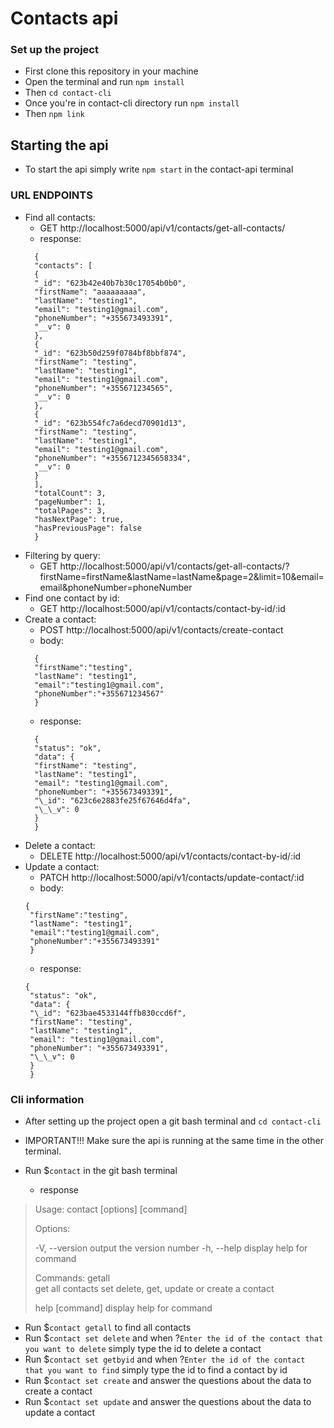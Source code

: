 # Contacts api

### Set up the project

- First clone this repository in your machine
- Open the terminal and run ```npm install```
- Then ```cd contact-cli```
- Once you're in contact-cli directory run ```npm install```
- Then ```npm link```

## Starting the api

- To start the api simply write ```npm start``` in the contact-api terminal

### URL ENDPOINTS

- Find all contacts:
  - GET http://localhost:5000/api/v1/contacts/get-all-contacts/
  - response:
  ```
    {
    "contacts": [
    {
    "_id": "623b42e40b7b30c17054b0b0",
    "firstName": "aaaaaaaaa",
    "lastName": "testing1",
    "email": "testing1@gmail.com",
    "phoneNumber": "+355673493391",
    "__v": 0
    },
    {
    "_id": "623b50d259f0784bf8bbf874",
    "firstName": "testing",
    "lastName": "testing1",
    "email": "testing1@gmail.com",
    "phoneNumber": "+355671234565",
    "__v": 0
    },
    {
    "_id": "623b554fc7a6decd70901d13",
    "firstName": "testing",
    "lastName": "testing1",
    "email": "testing1@gmail.com",
    "phoneNumber": "+3556712345658334",
    "__v": 0
    }
    ],
    "totalCount": 3,
    "pageNumber": 1,
    "totalPages": 3,
    "hasNextPage": true,
    "hasPreviousPage": false
    }
  ```
- Filtering by query:
  - GET http://localhost:5000/api/v1/contacts/get-all-contacts/?firstName=firstName&lastName=lastName&page=2&limit=10&email=email&phoneNumber=phoneNumber
- Find one contact by id:
  - GET http://localhost:5000/api/v1/contacts/contact-by-id/:id
- Create a contact:
  - POST http://localhost:5000/api/v1/contacts/create-contact
  - body:
  ```
    {
    "firstName":"testing",
    "lastName": "testing1",
    "email":"testing1@gmail.com",
    "phoneNumber":"+355671234567"
    }
  ```
  - response:
  ```
    {
    "status": "ok",
    "data": {
    "firstName": "testing",
    "lastName": "testing1",
    "email": "testing1@gmail.com",
    "phoneNumber": "+355673493391",
    "\_id": "623c6e2883fe25f67646d4fa",
    "\_\_v": 0
    }
    }
  ```
- Delete a contact:
  - DELETE http://localhost:5000/api/v1/contacts/contact-by-id/:id
- Update a contact:
  - PATCH http://localhost:5000/api/v1/contacts/update-contact/:id
  - body:
   ```
   {
    "firstName":"testing",
    "lastName": "testing1",
    "email":"testing1@gmail.com",
    "phoneNumber":"+355673493391"
    }
  ```
  - response:
   ```
   {
    "status": "ok",
    "data": {
    "\_id": "623bae4533144ffb830ccd6f",
    "firstName": "testing",
    "lastName": "testing1",
    "email": "testing1@gmail.com",
    "phoneNumber": "+355673493391",
    "\_\_v": 0
    }
    }
   ```
    
### Cli information

- After setting up the project open a git bash terminal and ```cd contact-cli```
- IMPORTANT!!! Make sure the api is running at the same time in the other terminal.
- Run $```contact``` in the git bash terminal

  - response

> Usage: contact [options] [command]
>
> Options:
>
> -V, --version output the version number
> -h, --help display help for command
>
> Commands:
> getall            
> get all contacts
> set
> delete, get, update or create a contact
>
> help [command] display help for command

- Run $```contact getall``` to find all contacts
- Run $```contact set delete``` and when ?```Enter the id of the contact that you want to delete``` simply type the id to delete a contact
- Run $```contact set getbyid``` and when ?```Enter the id of the contact that you want to find``` simply type the id to find a contact by id
- Run $```contact set create``` and answer the questions about the data to create a contact
- Run $```contact set update``` and answer the questions about the data to update a contact
